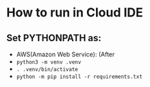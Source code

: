# How to run in Cloud IDE
## Set PYTHONPATH as:
 - AWS(Amazon Web Service): (After 
 - ```python3 -m venv .venv```
 - ```. .venv/bin/activate```
 - ```python -m pip install -r requirements.txt``` 
```/home/ec2-user/environment/.venv/lib/python3.6/dist-packages:/home/ec2-user/environment/Commandy
```